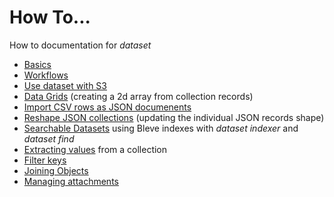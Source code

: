 
# How To...

How to documentation for _dataset_

+ [Basics](basics.html)
+ [Workflows](a-workflow.html)
+ [Use dataset with S3](use-dataset-with-s3.html)
+ [Data Grids](data-grids.html) (creating a 2d array from collection records)
+ [Import CSV rows as JSON documenents](import-csv-rows-as-json-documents.html)
+ [Reshape JSON collections](reshape-json-collections.html) (updating the individual JSON records shape)
+ [Searchable Datasets](searchable-datasets.html) using Bleve indexes with _dataset indexer_ and _dataset find_
+ [Extracting values](extracting-values.html) from a collection
+ [Filter keys](filtering-keys.html)
+ [Joining Objects](joining-objects.html)
+ [Managing attachments](managing-attachments.html)

